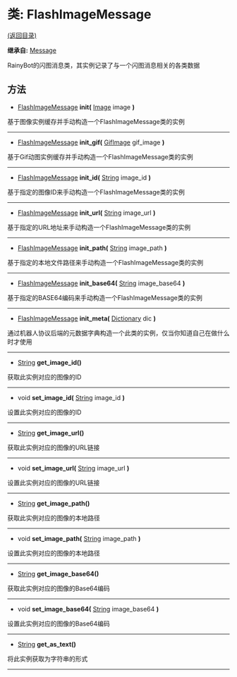 # 类: FlashImageMessage  
[(返回目录)](README.md)  
  
**继承自:** [Message](Message.md)  
  
RainyBot的闪图消息类，其实例记录了与一个闪图消息相关的各类数据  
  
## 方法 
  
- [FlashImageMessage](FlashImageMessage.md) **init(** [Image](https://docs.godotengine.org/en/latest/classes/class_image.html) image **)**  
  
基于图像实例缓存并手动构造一个FlashImageMessage类的实例  
  
---  
  
- [FlashImageMessage](FlashImageMessage.md) **init_gif(** [GifImage](GifImage.md) gif_image **)**  
  
基于Gif动图实例缓存并手动构造一个FlashImageMessage类的实例  
  
---  
  
- [FlashImageMessage](FlashImageMessage.md) **init_id(** [String](https://docs.godotengine.org/en/latest/classes/class_string.html) image_id **)**  
  
基于指定的图像ID来手动构造一个FlashImageMessage类的实例  
  
---  
  
- [FlashImageMessage](FlashImageMessage.md) **init_url(** [String](https://docs.godotengine.org/en/latest/classes/class_string.html) image_url **)**  
  
基于指定的URL地址来手动构造一个FlashImageMessage类的实例  
  
---  
  
- [FlashImageMessage](FlashImageMessage.md) **init_path(** [String](https://docs.godotengine.org/en/latest/classes/class_string.html) image_path **)**  
  
基于指定的本地文件路径来手动构造一个FlashImageMessage类的实例  
  
---  
  
- [FlashImageMessage](FlashImageMessage.md) **init_base64(** [String](https://docs.godotengine.org/en/latest/classes/class_string.html) image_base64 **)**  
  
基于指定的BASE64编码来手动构造一个FlashImageMessage类的实例  
  
---  
  
- [FlashImageMessage](FlashImageMessage.md) **init_meta(** [Dictionary](https://docs.godotengine.org/en/latest/classes/class_dictionary.html) dic **)**  
  
通过机器人协议后端的元数据字典构造一个此类的实例，仅当你知道自己在做什么时才使用  
  
---  
  
- [String](https://docs.godotengine.org/en/latest/classes/class_string.html) **get_image_id()**  
  
获取此实例对应的图像的ID  
  
---  
  
- void **set_image_id(** [String](https://docs.godotengine.org/en/latest/classes/class_string.html) image_id **)**  
  
设置此实例对应的图像的ID  
  
---  
  
- [String](https://docs.godotengine.org/en/latest/classes/class_string.html) **get_image_url()**  
  
获取此实例对应的图像的URL链接  
  
---  
  
- void **set_image_url(** [String](https://docs.godotengine.org/en/latest/classes/class_string.html) image_url **)**  
  
设置此实例对应的图像的URL链接  
  
---  
  
- [String](https://docs.godotengine.org/en/latest/classes/class_string.html) **get_image_path()**  
  
获取此实例对应的图像的本地路径  
  
---  
  
- void **set_image_path(** [String](https://docs.godotengine.org/en/latest/classes/class_string.html) image_path **)**  
  
设置此实例对应的图像的本地路径  
  
---  
  
- [String](https://docs.godotengine.org/en/latest/classes/class_string.html) **get_image_base64()**  
  
获取此实例对应的图像的Base64编码  
  
---  
  
- void **set_image_base64(** [String](https://docs.godotengine.org/en/latest/classes/class_string.html) image_base64 **)**  
  
设置此实例对应的图像的Base64编码  
  
---  
  
- [String](https://docs.godotengine.org/en/latest/classes/class_string.html) **get_as_text()**  
  
将此实例获取为字符串的形式  
  
---  
  

